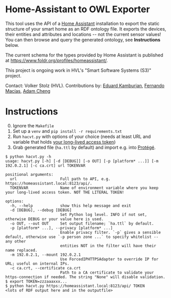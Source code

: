 # Home-Assistant to OWL Exporter

This tool uses the API of a [Home Assistant](https://www.home-assistant.io) installation to export the static structure of your smart home as an RDF ontology file. It exports the devices, their entities and attributes and locations -- not the current sensor values! You can then browse and query the generated ontology, see **Instructions** below.

The current schema for the types provided by Home Assistant is published at https://www.foldr.org/profiles/homeassistant/.

This project is ongoing work in HVL's "Smart Software Systems (S3)" project. 

Contact: Volker Stolz (HVL).
Contributions by: [Eduard Kamburjan](https://github.com/Edkamb), [Fernando Macías](https://github.com/femaciasg), [Adam Cheng](https://github.com/adamchengtkc)

# Instructions

0. Ignore the `Makefile`
1. Set up a `venv` and `pip install -r requirements.txt`
2. Run `hacvt.py` with options of your choice (needs at least URL and variable that holds [your long-lived access token](https://developers.home-assistant.io/docs/auth_api/#long-lived-access-token))
3. Grab generated file (`ha.ttl` by default) and import e.g. into [Protégé](https://protege.stanford.edu).

```
$ python hacvt.py -h
usage: hacvt.py [-h] [-d [DEBUG]] [-o OUT] [-p [platform* ...]] [-m 192.0.2.1] [-c ca.crt] url TOKENVAR

positional arguments:
  url                   Full path to API, e.g. https://homeassistant.local:8123/api/.
  TOKENVAR              Name of environment variable where you keep your long-lived access token. NOT THE LITERAL TOKEN!

options:
  -h, --help            show this help message and exit
  -d [DEBUG], --debug [DEBUG]
                        Set Python log level. INFO if not set, otherwise DEBUG or your value here is used.
  -o OUT, --out OUT     Set output filename; `ha.ttl` by default.
  -p [platform* ...], --privacy [platform* ...]
                        Enable privacy filter. `-p` gives a sensible default, otherwise use `-p person zone ...` to specify whitelist -- any other
                        entities NOT in the filter will have their name replaced.
  -m 192.0.2.1, --mount 192.0.2.1
                        Use ForcedIPHTTPSAdapter to override IP for URL; useful on internal IPs.
  -c ca.crt, --certificate ca.crt
                        Path to a CA certificate to validate your https-connection if needed. The string "None" will disable validation.
$ export TOKEN=zzzaaaxxx...
$ python hacvt.py https://homeassistant.local:8123/api/ TOKEN
<lots of RDF output here and in the outputfile>
```
